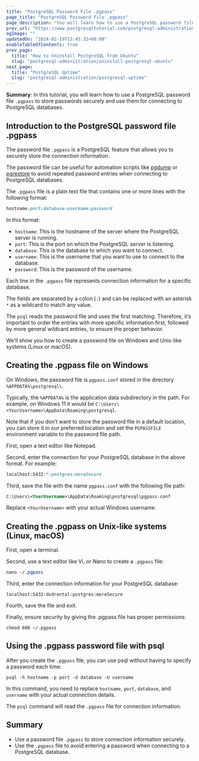 ```yaml
---
title: "PostgreSQL Password File .pgpass"
page_title: "PostgreSQL Password File .pgpass"
page_description: "You will learn how to use a PostgreSQL password file .pgpass to store passwords securely and use them to connect to the PostgreSQL databases."
prev_url: "https://www.postgresqltutorial.com/postgresql-administration/postgresql-password-file-pgpass/"
ogImage: ""
updatedOn: "2024-02-19T13:45:32+00:00"
enableTableOfContents: true
prev_page: 
  title: "How to Uninstall PostgreSQL from Ubuntu"
  slug: "postgresql-administration/uninstall-postgresql-ubuntu"
next_page: 
  title: "PostgreSQL Uptime"
  slug: "postgresql-administration/postgresql-uptime"
---
```





**Summary**: in this tutorial, you will learn how to use a PostgreSQL password file `.pgpass` to store passwords securely and use them for connecting to PostgreSQL databases.


## Introduction to the PostgreSQL password file .pgpass

The password file `.pgpass` is a PostgreSQL feature that allows you to securely store the connection information.

The password file can be useful for automation scripts like [pgdump](postgresql-backup-database) or [pgrestore](postgresql-restore-database) to avoid repeated password entries when connecting to PostgreSQL databases.

The `.pgpass` file is a plain text file that contains one or more lines with the following format:


```css
hostname:port:database:username:password

```
In this format:

* `hostname`: This is the hostname of the server where the PostgreSQL server is running.
* `port`: This is the port on which the PostgreSQL server is listening.
* `database`: This is the database to which you want to connect.
* `username`: This is the username that you want to use to connect to the database.
* `password`: This is the password of the username.

Each line in the `.pgpass` file represents connection information for a specific database.

The fields are separated by a colon (`:`) and can be replaced with an asterisk `*` as a wildcard to match any value.

The `psql` reads the password file and uses the first matching. Therefore, it’s important to order the entries with more specific information first, followed by more general wildcard entries, to ensure the proper behavior.

We’ll show you how to create a password file on Windows and Unix\-like systems (Linux or macOS).


## Creating the .pgpass file on Windows

On Windows, the password file is `pgpass.conf` stored in the directory `%APPDATA%\postgresql\`.

Typically, the `%APPDATA%` is the application data subdirectory in the path. For example, on Windows 11 it would be `C:\Users\<YourUsername>\AppData\Roaming\postgresql`.

Note that if you don’t want to store the password file in a default location, you can store it in our preferred location and set the `PGPASSFILE` environment variable to the password file path.

First, open a text editor like Notepad.

Second, enter the connection for your PostgreSQL database in the above format. For example:


```css
localhost:5432:*:postgres:moreSecure
```
Third, save the file with the name `pgpass.conf` with the following file path:


```xml
C:\Users\<YourUsername>\AppData\Roaming\postgresql\pgpass.conf
```
Replace `<YourUsername>` with your actual Windows username.


## Creating the .pgpass on Unix\-like systems (Linux, macOS)

First, open a terminal.

Second, use a text editor like Vi, or Nano to create a `.pgpass` file:


```css
nano ~/.pgpass
```
Third, enter the connection information for your PostgreSQL database:


```
localhost:5432:dvdrental:postgres:moreSecure
```
Fourth, save the file and exit.

Finally, ensure security by giving the .pgpass file has proper permissions:


```
chmod 600 ~/.pgpass

```

## Using the .pgpass password file with psql

After you create the `.pgpass` file, you can use psql without having to specify a password each time:


```
psql -h hostname -p port -d database -U username
```
In this command, you need to replace `hostname`, `port`, `database`, and `username` with your actual connection details.

The `psql` command will read the `.pgpass` file for connection information.


## Summary

* Use a password file `.pgpass` to store connection information securely.
* Use the `.pgpass` file to avoid entering a password when connecting to a PostgreSQL database.

